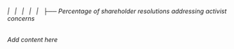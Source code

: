 ###### |   |   |   |   |   ├── Percentage of shareholder resolutions addressing activist concerns

*Add content here*